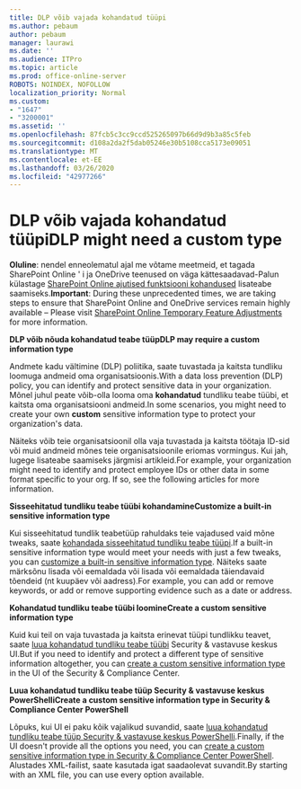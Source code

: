```yaml
---
title: DLP võib vajada kohandatud tüüpi
ms.author: pebaum
author: pebaum
manager: laurawi
ms.date: ''
ms.audience: ITPro
ms.topic: article
ms.prod: office-online-server
ROBOTS: NOINDEX, NOFOLLOW
localization_priority: Normal
ms.custom:
- "1647"
- "3200001"
ms.assetid: ''
ms.openlocfilehash: 87fcb5c3cc9ccd525265097b66d9d9b3a85c5feb
ms.sourcegitcommit: d108a2da2f5dab05246e30b5108cca5173e09051
ms.translationtype: MT
ms.contentlocale: et-EE
ms.lasthandoff: 03/26/2020
ms.locfileid: "42977266"
---
```

# <a name="dlp-might-need-a-custom-type"></a><span data-ttu-id="47d55-102">DLP võib vajada kohandatud tüüpi</span><span class="sxs-lookup"><span data-stu-id="47d55-102">DLP might need a custom type</span></span>

<span data-ttu-id="47d55-103">**Oluline**: nendel enneolematul ajal me võtame meetmeid, et tagada SharePoint Online ' i ja OneDrive teenused on väga kättesaadavad-Palun külastage [SharePoint Online ajutised funktsiooni kohandused](https://aka.ms/ODSPAdjustments) lisateabe saamiseks.</span><span class="sxs-lookup"><span data-stu-id="47d55-103">**Important**: During these unprecedented times, we are taking steps to ensure that SharePoint Online and OneDrive services remain highly available – Please visit [SharePoint Online Temporary Feature Adjustments](https://aka.ms/ODSPAdjustments) for more information.</span></span>

<span data-ttu-id="47d55-104">**DLP võib nõuda kohandatud teabe tüüp**</span><span class="sxs-lookup"><span data-stu-id="47d55-104">**DLP may require a custom information type**</span></span>

<span data-ttu-id="47d55-105">Andmete kadu vältimine (DLP) poliitika, saate tuvastada ja kaitsta tundliku loomuga andmeid oma organisatsioonis.</span><span class="sxs-lookup"><span data-stu-id="47d55-105">With a data loss prevention (DLP) policy, you can identify and protect sensitive data in your organization.</span></span> <span data-ttu-id="47d55-106">Mõnel juhul peate võib-olla looma oma **kohandatud** tundliku teabe tüübi, et kaitsta oma organisatsiooni andmeid.</span><span class="sxs-lookup"><span data-stu-id="47d55-106">In some scenarios, you might need to create your own **custom** sensitive information type to protect your organization's data.</span></span>

<span data-ttu-id="47d55-107">Näiteks võib teie organisatsioonil olla vaja tuvastada ja kaitsta töötaja ID-sid või muid andmeid mõnes teie organisatsioonile eriomas vormingus. Kui jah, lugege lisateabe saamiseks järgmisi artikleid.</span><span class="sxs-lookup"><span data-stu-id="47d55-107">For example, your organization might need to identify and protect employee IDs or other data in some format specific to your org. If so, see the following articles for more information.</span></span>
  
 <span data-ttu-id="47d55-108">**Sisseehitatud tundliku teabe tüübi kohandamine**</span><span class="sxs-lookup"><span data-stu-id="47d55-108">**Customize a built-in sensitive information type**</span></span>
  
<span data-ttu-id="47d55-109">Kui sisseehitatud tundlik teabetüüp rahuldaks teie vajadused vaid mõne tweaks, saate [kohandada sisseehitatud tundliku teabe tüüpi](https://docs.microsoft.com/office365/securitycompliance/customize-a-built-in-sensitive-information-type).</span><span class="sxs-lookup"><span data-stu-id="47d55-109">If a built-in sensitive information type would meet your needs with just a few tweaks, you can [customize a built-in sensitive information type](https://docs.microsoft.com/office365/securitycompliance/customize-a-built-in-sensitive-information-type).</span></span> <span data-ttu-id="47d55-110">Näiteks saate märksõnu lisada või eemaldada või lisada või eemaldada täiendavaid tõendeid (nt kuupäev või aadress).</span><span class="sxs-lookup"><span data-stu-id="47d55-110">For example, you can add or remove keywords, or add or remove supporting evidence such as a date or address.</span></span>
  
 <span data-ttu-id="47d55-111">**Kohandatud tundliku teabe tüübi loomine**</span><span class="sxs-lookup"><span data-stu-id="47d55-111">**Create a custom sensitive information type**</span></span>
  
<span data-ttu-id="47d55-112">Kuid kui teil on vaja tuvastada ja kaitsta erinevat tüüpi tundlikku teavet, saate [luua kohandatud tundliku teabe tüübi](https://docs.microsoft.com/office365/securitycompliance/create-a-custom-sensitive-information-type) Security & vastavuse keskus UI.</span><span class="sxs-lookup"><span data-stu-id="47d55-112">But if you need to identify and protect a different type of sensitive information altogether, you can [create a custom sensitive information type](https://docs.microsoft.com/office365/securitycompliance/create-a-custom-sensitive-information-type) in the UI of the Security & Compliance Center.</span></span>
  
<span data-ttu-id="47d55-113">**Luua kohandatud tundliku teabe tüüp Security & vastavuse keskus PowerShelli**</span><span class="sxs-lookup"><span data-stu-id="47d55-113">**Create a custom sensitive information type in Security & Compliance Center PowerShell**</span></span>

<span data-ttu-id="47d55-114">Lõpuks, kui UI ei paku kõik vajalikud suvandid, saate [luua kohandatud tundliku teabe tüüp Security & vastavuse keskus PowerShelli](https://docs.microsoft.com/office365/securitycompliance/create-a-custom-sensitive-information-type-in-scc-powershell).</span><span class="sxs-lookup"><span data-stu-id="47d55-114">Finally, if the UI doesn't provide all the options you need, you can [create a custom sensitive information type in Security & Compliance Center PowerShell](https://docs.microsoft.com/office365/securitycompliance/create-a-custom-sensitive-information-type-in-scc-powershell).</span></span> <span data-ttu-id="47d55-115">Alustades XML-failist, saate kasutada igat saadaolevat suvandit.</span><span class="sxs-lookup"><span data-stu-id="47d55-115">By starting with an XML file, you can use every option available.</span></span>
